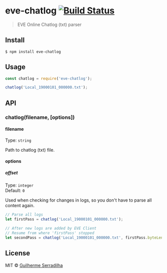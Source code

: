 # eve-chatlog [![Build Status](https://travis-ci.org/thebravyone/eve-chat-log.svg?branch=master)](https://travis-ci.org/thebravyone/eve-chat-log)
> EVE Online Chatlog (txt) parser

## Install

```
$ npm install eve-chatlog
```

## Usage

```js
const chatlog = require('eve-chatlog');

chatlog('Local_19000101_000000.txt');
```


## API

### chatlog(filename, [options])

#### filename

Type: `string`

Path to chatlog (txt) file.

#### options

##### offset

Type: `integer`<br>
Default: `0`

Used when checking for changes in logs, so you don't have to parse all content again.

```js
// Parse all logs
let firstPass = chatlog('Local_19000101_000000.txt');

// After new logs are added by EVE Client
// Resume from where 'firstPass' stopped
let secondPass = chatlog('Local_19000101_000000.txt', firstPass.byteLength);
```


## License

MIT © [Guilherme Serradilha](https://github.com/thebravyone)
